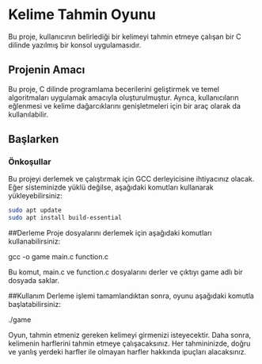 # Kelime Tahmin Oyunu

Bu proje, kullanıcının belirlediği bir kelimeyi tahmin etmeye çalışan bir C dilinde yazılmış bir konsol uygulamasıdır.

## Projenin Amacı

Bu proje, C dilinde programlama becerilerini geliştirmek ve temel algoritmaları uygulamak amacıyla oluşturulmuştur. Ayrıca, kullanıcıların eğlenmesi ve kelime dağarcıklarını genişletmeleri için bir araç olarak da kullanılabilir.

## Başlarken

### Önkoşullar

Bu projeyi derlemek ve çalıştırmak için GCC derleyicisine ihtiyacınız olacak. Eğer sisteminizde yüklü değilse, aşağıdaki komutları kullanarak yükleyebilirsiniz:

```bash
sudo apt update
sudo apt install build-essential
```
##Derleme
Proje dosyalarını derlemek için aşağıdaki komutları kullanabilirsiniz:

gcc -o game main.c function.c

Bu komut, main.c ve function.c dosyalarını derler ve çıktıyı game adlı bir dosyada saklar.

##Kullanım
Derleme işlemi tamamlandıktan sonra, oyunu aşağıdaki komutla başlatabilirsiniz:

./game

Oyun, tahmin etmeniz gereken kelimeyi girmenizi isteyecektir. Daha sonra, kelimenin harflerini tahmin etmeye çalışacaksınız. Her tahmininizde, doğru ve yanlış yerdeki harfler ile olmayan harfler hakkında ipuçları alacaksınız.
